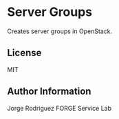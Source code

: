 Server Groups
=============

Creates server groups in OpenStack.

License
-------

MIT

Author Information
------------------

Jorge Rodriguez
FORGE Service Lab
